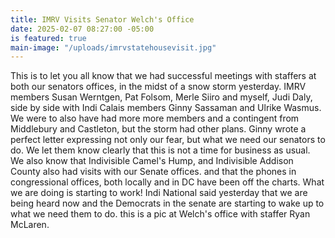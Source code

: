```yaml
---
title: IMRV Visits Senator Welch's Office
date: 2025-02-07 08:27:00 -05:00
is featured: true
main-image: "/uploads/imrvstatehousevisit.jpg"
---
```



This is to let you all know that we had successful meetings with staffers at both our senators offices, in the midst of a snow storm yesterday. IMRV members Susan Werntgen, Pat Folsom, Merle Siiro and myself, Judi Daly, side by side with Indi Calais members Ginny Sassaman and Ulrike Wasmus. We were to also have had more more members and a contingent from Middlebury and Castleton, but the storm had other plans. Ginny wrote a perfect letter expressing not only our fear, but what we need our senators to do. We let them know clearly that this is not a time for business as usual.
We also know that Indivisible Camel's Hump, and Indivisible Addison County also had visits with our Senate offices.
and that the phones in congressional offices, both locally and in DC have been off the charts.
What we are doing is starting to work! Indi National said yesterday that we are being heard now and the Democrats in the senate are starting to wake up to what we need them to do. this is a pic at Welch's office with staffer Ryan McLaren.